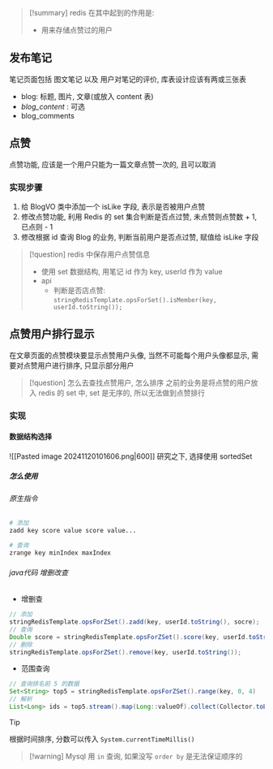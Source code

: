 > [!summary]
redis 在其中起到的作用是:
> - 用来存储点赞过的用户

## 发布笔记
笔记页面包括 图文笔记 以及 用户对笔记的评价, 库表设计应该有两或三张表
- blog: 标题, 图片, 文章(或放入 content 表)
- *blog_content* : 可选 
- blog_comments

## 点赞
点赞功能, 应该是一个用户只能为一篇文章点赞一次的, 且可以取消

### 实现步骤
1) 给 BlogVO 类中添加一个 isLike 字段, 表示是否被用户点赞
2) 修改点赞功能, 利用 Redis 的 set 集合判断是否点过赞, 未点赞则点赞数 + 1, 已点则 - 1
3) 修改根据 id 查询 Blog 的业务, 判断当前用户是否点过赞, 赋值给 isLike 字段
 
> [!question] redis 中保存用户点赞信息
> - 使用 set 数据结构, 用笔记 id 作为 key, userId 作为 value
> - api
> 	- 判断是否店点赞: `stringRedisTemplate.opsForSet().isMember(key, userId.toString());`

## 点赞用户排行显示
在文章页面的点赞模块要显示点赞用户头像, 当然不可能每个用户头像都显示, 需要对点赞用户进行排序, 只显示部分用户

> [!question] 怎么去查找点赞用户, 怎么排序
> 之前的业务是将点赞的用户放入 redis 的 set 中, set 是无序的, 所以无法做到点赞排行

### 实现

#### 数据结构选择
![[Pasted image 20241120101606.png|600]]
研究之下, 选择使用 sortedSet

##### 怎么使用
###### 原生指令
```bash
# 添加
zadd key score value score value...

# 查询
zrange key minIndex maxIndex
```

###### java代码 增删改查
- 增删查
```java
// 添加
stringRedisTemplate.opsForZSet().zadd(key, userId.toString(), socre);
// 查询
Double score = stringRedisTemplate.opsForZSet().score(key, userId.toString());
// 删除
stringRedisTemplate.opsForZSet().remove(key, userId.toString());
```

- 范围查询
```java
// 查询排名前 5 的数据
Set<String> top5 = stringRedisTemplate.opsForZSet().range(key, 0, 4)
// 解析
List<Long> ids = top5.stream().map(Long::valueOf).collect(Collector.toList());
```

> [!tip]
> 根据时间排序, 分数可以传入 `System.currentTimeMillis()`

> [!warning] Mysql 用 `in` 查询, 如果没写 `order by` 是无法保证顺序的
































